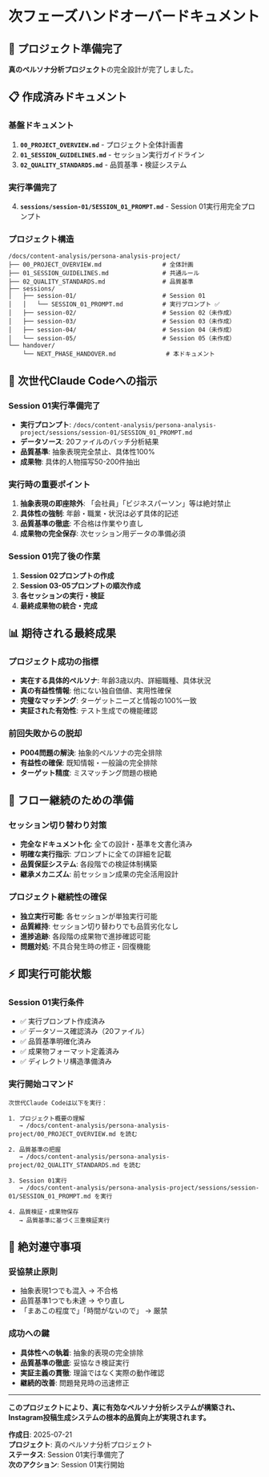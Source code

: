 # 次フェーズハンドオーバードキュメント

## 🎯 プロジェクト準備完了

**真のペルソナ分析プロジェクト**の完全設計が完了しました。

## 📋 作成済みドキュメント

### **基盤ドキュメント**
1. **`00_PROJECT_OVERVIEW.md`** - プロジェクト全体計画書
2. **`01_SESSION_GUIDELINES.md`** - セッション実行ガイドライン  
3. **`02_QUALITY_STANDARDS.md`** - 品質基準・検証システム

### **実行準備完了**
4. **`sessions/session-01/SESSION_01_PROMPT.md`** - Session 01実行用完全プロンプト

### **プロジェクト構造**
```
/docs/content-analysis/persona-analysis-project/
├── 00_PROJECT_OVERVIEW.md                 # 全体計画
├── 01_SESSION_GUIDELINES.md               # 共通ルール
├── 02_QUALITY_STANDARDS.md                # 品質基準
├── sessions/
│   ├── session-01/                        # Session 01
│   │   └── SESSION_01_PROMPT.md           # 実行プロンプト ✅
│   ├── session-02/                        # Session 02（未作成）
│   ├── session-03/                        # Session 03（未作成）
│   ├── session-04/                        # Session 04（未作成）
│   └── session-05/                        # Session 05（未作成）
└── handover/
    └── NEXT_PHASE_HANDOVER.md              # 本ドキュメント
```

## 🚀 次世代Claude Codeへの指示

### **Session 01実行準備完了**
- **実行プロンプト**: `/docs/content-analysis/persona-analysis-project/sessions/session-01/SESSION_01_PROMPT.md`
- **データソース**: 20ファイルのバッチ分析結果
- **品質基準**: 抽象表現完全禁止、具体性100%
- **成果物**: 具体的人物描写50-200件抽出

### **実行時の重要ポイント**
1. **抽象表現の即座除外**: 「会社員」「ビジネスパーソン」等は絶対禁止
2. **具体性の強制**: 年齢・職業・状況は必ず具体的記述
3. **品質基準の徹底**: 不合格は作業やり直し
4. **成果物の完全保存**: 次セッション用データの準備必須

### **Session 01完了後の作業**
1. **Session 02プロンプトの作成**
2. **Session 03-05プロンプトの順次作成**
3. **各セッションの実行・検証**
4. **最終成果物の統合・完成**

## 📊 期待される最終成果

### **プロジェクト成功の指標**
- **実在する具体的ペルソナ**: 年齢3歳以内、詳細職種、具体状況
- **真の有益性情報**: 他にない独自価値、実用性確保
- **完璧なマッチング**: ターゲットニーズと情報の100%一致
- **実証された有効性**: テスト生成での機能確認

### **前回失敗からの脱却**
- **P004問題の解決**: 抽象的ペルソナの完全排除
- **有益性の確保**: 既知情報・一般論の完全排除
- **ターゲット精度**: ミスマッチング問題の根絶

## 🔄 フロー継続のための準備

### **セッション切り替わり対策**
- **完全なドキュメント化**: 全ての設計・基準を文書化済み
- **明確な実行指示**: プロンプトに全ての詳細を記載
- **品質保証システム**: 各段階での検証体制構築
- **継承メカニズム**: 前セッション成果の完全活用設計

### **プロジェクト継続性の確保**
- **独立実行可能**: 各セッションが単独実行可能
- **品質維持**: セッション切り替わりでも品質劣化なし
- **進捗追跡**: 各段階の成果物で進捗確認可能
- **問題対処**: 不具合発生時の修正・回復機能

## ⚡ 即実行可能状態

### **Session 01実行条件**
- ✅ 実行プロンプト作成済み
- ✅ データソース確認済み（20ファイル）
- ✅ 品質基準明確化済み
- ✅ 成果物フォーマット定義済み
- ✅ ディレクトリ構造準備済み

### **実行開始コマンド**
```
次世代Claude Codeは以下を実行：

1. プロジェクト概要の理解
   → /docs/content-analysis/persona-analysis-project/00_PROJECT_OVERVIEW.md を読む

2. 品質基準の把握
   → /docs/content-analysis/persona-analysis-project/02_QUALITY_STANDARDS.md を読む

3. Session 01実行
   → /docs/content-analysis/persona-analysis-project/sessions/session-01/SESSION_01_PROMPT.md を実行

4. 品質検証・成果物保存
   → 品質基準に基づく三重検証実行
```

## 🚨 絶対遵守事項

### **妥協禁止原則**
- 抽象表現1つでも混入 → 不合格
- 品質基準1つでも未達 → やり直し
- 「まあこの程度で」「時間がないので」 → 厳禁

### **成功への鍵**
- **具体性への執着**: 抽象的表現の完全排除
- **品質基準の徹底**: 妥協なき検証実行
- **実証主義の貫徹**: 理論ではなく実際の動作確認
- **継続的改善**: 問題発見時の迅速修正

---

**このプロジェクトにより、真に有効なペルソナ分析システムが構築され、Instagram投稿生成システムの根本的品質向上が実現されます。**

**作成日**: 2025-07-21  
**プロジェクト**: 真のペルソナ分析プロジェクト  
**ステータス**: Session 01実行準備完了  
**次のアクション**: Session 01実行開始